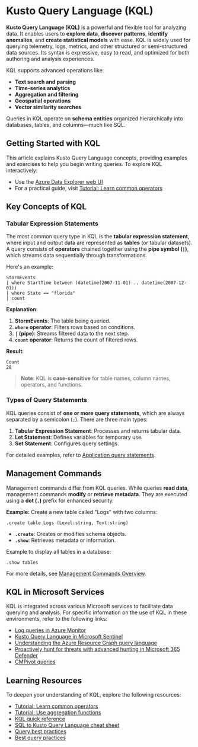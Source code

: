 # Kusto Query Language (KQL)

**Kusto Query Language (KQL)** is a powerful and flexible tool for analyzing data. It enables users to **explore data**, **discover patterns**, **identify anomalies**, and **create statistical models** with ease. KQL is widely used for querying telemetry, logs, metrics, and other structured or semi-structured data sources. Its syntax is expressive, easy to read, and optimized for both authoring and analysis experiences.

KQL supports advanced operations like:
- **Text search and parsing**
- **Time-series analytics**
- **Aggregation and filtering**
- **Geospatial operations**
- **Vector similarity searches**

Queries in KQL operate on **schema entities** organized hierarchically into databases, tables, and columns—much like SQL.

## **Getting Started with KQL**

This article explains Kusto Query Language concepts, providing examples and exercises to help you begin writing queries. To explore KQL interactively:
- Use the [Azure Data Explorer web UI](https://dataexplorer.azure.com/)
- For a practical guide, visit [Tutorial: Learn common operators](tutorials/learn-common-operators.md)

## Key Concepts of KQL

### Tabular Expression Statements

The most common query type in KQL is the **tabular expression statement**, where input and output data are represented as **tables** (or tabular datasets). A query consists of **operators** chained together using the **pipe symbol (`|`)**, which streams data sequentially through transformations.

Here's an example:

```kusto
StormEvents
| where StartTime between (datetime(2007-11-01) .. datetime(2007-12-01))
| where State == "florida"  
| count
```
**Explanation**:
1. **StormEvents**: The table being queried.
2. **`where` operator**: Filters rows based on conditions.
3. **`|` (pipe)**: Streams filtered data to the next step.
4. **`count` operator**: Returns the count of filtered rows.

**Result**:
```
Count
28
```
> **Note**: KQL is **case-sensitive** for table names, column names, operators, and functions.

### Types of Query Statements

KQL queries consist of **one or more query statements**, which are always separated by a semicolon (`;`). There are three main types:

1. **Tabular Expression Statement**: Processes and returns tabular data.
2. **Let Statement**: Defines variables for temporary use.
3. **Set Statement**: Configures query settings.

For detailed examples, refer to [Application query statements](statements.md#application-query-statements).

## Management Commands

Management commands differ from KQL queries. While queries **read data**, management commands **modify** or **retrieve metadata**. They are executed using a **dot (`.`)** prefix for enhanced security.

**Example:** Create a new table called "Logs" with two columns:

```kusto
.create table Logs (Level:string, Text:string)
```

- **`.create`**: Creates or modifies schema objects.
- **`.show`**: Retrieves metadata or information.

Example to display all tables in a database:
```kusto
.show tables
```
For more details, see [Management Commands Overview](https://learn.microsoft.com/en-us/azure/data-explorer/kusto/management/).

## **KQL in Microsoft Services**

KQL is integrated across various Microsoft services to facilitate data querying and analysis. For specific information on the use of KQL in these environments, refer to the following links:

- [Log queries in Azure Monitor](/azure/azure-monitor/logs/log-query-overview)
- [Kusto Query Language in Microsoft Sentinel](/azure/sentinel/kusto-overview)
- [Understanding the Azure Resource Graph query language](/azure/governance/resource-graph/concepts/query-language)
- [Proactively hunt for threats with advanced hunting in Microsoft 365 Defender](/microsoft-365/security/defender/advanced-hunting-overview)
- [CMPivot queries](/mem/configmgr/core/servers/manage/cmpivot-overview#queries)

## **Learning Resources**

To deepen your understanding of KQL, explore the following resources:

- [Tutorial: Learn common operators](tutorials/learn-common-operators.md)
- [Tutorial: Use aggregation functions](tutorials/use-aggregation-functions.md)
- [KQL quick reference](kql-quick-reference.md)
- [SQL to Kusto Query Language cheat sheet](sql-cheat-sheet.md)
- [Query best practices](best-practices.md)
- [Best query practices](best-practices.md)
